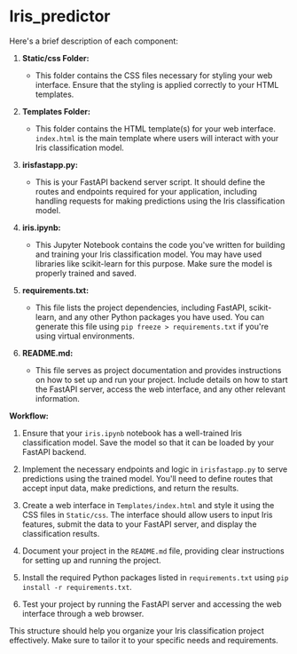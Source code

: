 # Iris_predictor

Here's a brief description of each component:

1. **Static/css Folder:**
   - This folder contains the CSS files necessary for styling your web interface. Ensure that the styling is applied correctly to your HTML templates.

2. **Templates Folder:**
   - This folder contains the HTML template(s) for your web interface. `index.html` is the main template where users will interact with your Iris classification model.

3. **irisfastapp.py:**
   - This is your FastAPI backend server script. It should define the routes and endpoints required for your application, including handling requests for making predictions using the Iris classification model.

4. **iris.ipynb:**
   - This Jupyter Notebook contains the code you've written for building and training your Iris classification model. You may have used libraries like scikit-learn for this purpose. Make sure the model is properly trained and saved.

5. **requirements.txt:**
   - This file lists the project dependencies, including FastAPI, scikit-learn, and any other Python packages you have used. You can generate this file using `pip freeze > requirements.txt` if you're using virtual environments.

6. **README.md:**
   - This file serves as project documentation and provides instructions on how to set up and run your project. Include details on how to start the FastAPI server, access the web interface, and any other relevant information.

**Workflow:**

1. Ensure that your `iris.ipynb` notebook has a well-trained Iris classification model. Save the model so that it can be loaded by your FastAPI backend.

2. Implement the necessary endpoints and logic in `irisfastapp.py` to serve predictions using the trained model. You'll need to define routes that accept input data, make predictions, and return the results.

3. Create a web interface in `Templates/index.html` and style it using the CSS files in `Static/css`. The interface should allow users to input Iris features, submit the data to your FastAPI server, and display the classification results.

4. Document your project in the `README.md` file, providing clear instructions for setting up and running the project.

5. Install the required Python packages listed in `requirements.txt` using `pip install -r requirements.txt`.

6. Test your project by running the FastAPI server and accessing the web interface through a web browser.

This structure should help you organize your Iris classification project effectively. Make sure to tailor it to your specific needs and requirements.


